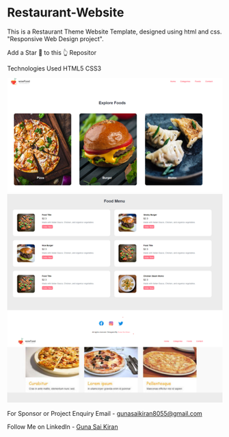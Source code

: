 # Restaurant-Website
This is a Restaurant Theme Website Template, designed using html and css.
 "Responsive Web Design project".

Add a Star 🌟 to this 👆 Repositor

Technologies Used
HTML5
CSS3

<p align="center">
  <img src="https://github.com/Gunasaikiran/Restaurant-Website/blob/main/screenshot%2001.png" >
  <img src="https://github.com/Gunasaikiran/Restaurant-Website/blob/main/website%20screen%20shots.png" >
  <img src="https://github.com/Gunasaikiran/Restaurant-Website/blob/main/website%20screenshot02.png" >
  
</p>


For Sponsor or Project Enquiry
Email - gunasaikiran8055@gmail.com

Follow Me on
LinkedIn - <a href="https://www.linkedin.com/in/guna-sai-kiran-b526a2220/">Guna Sai Kiran</a>


